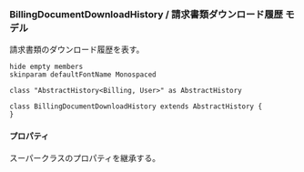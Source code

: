 ### BillingDocumentDownloadHistory / 請求書類ダウンロード履歴 モデル

請求書類のダウンロード履歴を表す。

```plantuml
hide empty members
skinparam defaultFontName Monospaced

class "AbstractHistory<Billing, User>" as AbstractHistory

class BillingDocumentDownloadHistory extends AbstractHistory {
}
```

#### プロパティ

スーパークラスのプロパティを継承する。
